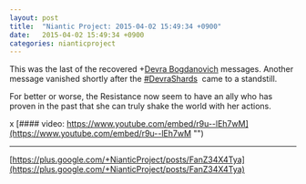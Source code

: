 ```yaml
---
layout: post
title:  "Niantic Project: 2015-04-02 15:49:34 +0900"
date:   2015-04-02 15:49:34 +0900
categories: nianticproject
---
```

This was the last of the recovered +[Devra Bogdanovich](https://plus.google.com/102598577258553073047 "") messages. Another message vanished shortly after the  [#DevraShards](https://plus.google.com/s/%23DevraShards "")  came to a standstill.

For better or worse, the Resistance now seem to have an ally who has proven in the past that she can truly shake the world with her actions.

x
[#### video: https://www.youtube.com/embed/r9u--lEh7wM](https://www.youtube.com/embed/r9u--lEh7wM "")
- - -
[https://plus.google.com/+NianticProject/posts/FanZ34X4Tya](https://plus.google.com/+NianticProject/posts/FanZ34X4Tya)

